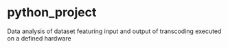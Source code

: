 # python_project
Data analysis of dataset featuring input and output of transcoding executed on a defined hardware
